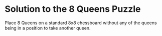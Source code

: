 # Solution to the 8 Queens Puzzle

Place 8 Queens on a standard 8x8 chessboard without any of the queens being in a position to take another queen. 
